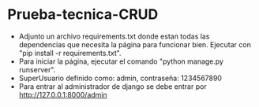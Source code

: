 # Prueba-tecnica-CRUD
- Adjunto un archivo requirements.txt donde estan todas las dependencias que necesita la página para funcionar bien. Ejecutar con "pip install -r requirements.txt".
- Para iniciar la página, ejecutar el comando "python manage.py runserver".
- SuperUsuario definido como: admin, contraseña: 1234567890
- Para entrar al administrador de django se debe entrar por http://127.0.0.1:8000/admin
